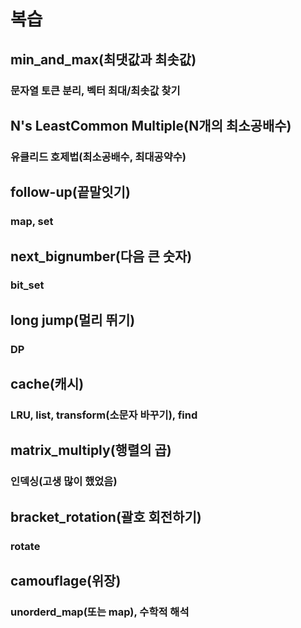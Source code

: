 # 복습
## min_and_max(최댓값과 최솟값)
### 문자열 토큰 분리, 벡터 최대/최솟값 찾기

## N's LeastCommon Multiple(N개의 최소공배수)
### 유클리드 호제법(최소공배수, 최대공약수)

## follow-up(끝말잇기)
### map, set

## next_bignumber(다음 큰 숫자)
### bit_set

## long jump(멀리 뛰기)
### DP

## cache(캐시)
### LRU, list, transform(소문자 바꾸기), find

## matrix_multiply(행렬의 곱)
### 인덱싱(고생 많이 했었음)

## bracket_rotation(괄호 회전하기)
### rotate

## camouflage(위장)
### unorderd_map(또는 map), 수학적 해석